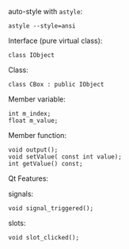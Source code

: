 auto-style with `astyle`:

	astyle --style=ansi


Interface (pure virtual class):

	class IObject

Class:

	class CBox : public IObject

Member variable:

	int m_index;
	float m_value;

Member function:

	void output();
	void setValue( const int value);	
	int getValue() const;

Qt Features:

signals:

	void signal_triggered();

slots:

	void slot_clicked();

